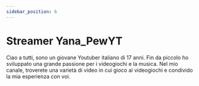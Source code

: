 ```yaml
---
sidebar_position: 6
---
```

# Streamer Yana_PewYT

Ciao a tutti, sono un giovane Youtuber italiano di 17 anni. Fin da piccolo ho sviluppato una grande passione per i videogiochi e la musica. Nel mio canale, troverete una varietà di video in cui gioco ai videogiochi e condivido la mia esperienza con voi.